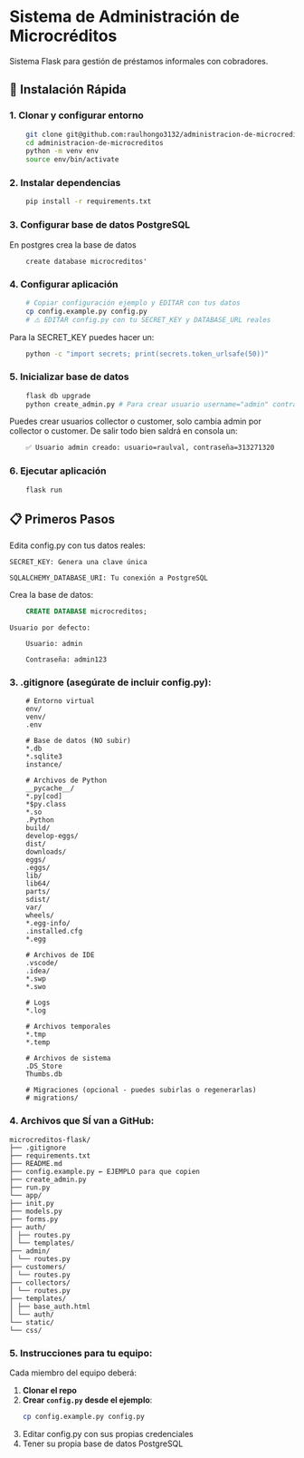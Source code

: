 # Sistema de Administración de Microcréditos

Sistema Flask para gestión de préstamos informales con cobradores.

## 🚀 Instalación Rápida

### 1. Clonar y configurar entorno
```bash
    git clone git@github.com:raulhongo3132/administracion-de-microcreditos.git
    cd administracion-de-microcreditos
    python -m venv env
    source env/bin/activate
```

### 2. Instalar dependencias
```bash
    pip install -r requirements.txt
```
### 3. Configurar base de datos PostgreSQL
En postgres crea la base de datos
```
    create database microcreditos'
```
### 4. Configurar aplicación
```bash
    # Copiar configuración ejemplo y EDITAR con tus datos
    cp config.example.py config.py
    # ⚠️ EDITAR config.py con tu SECRET_KEY y DATABASE_URL reales
```
Para la SECRET_KEY puedes hacer un:
```bash
    python -c "import secrets; print(secrets.token_urlsafe(50))"
```
### 5. Inicializar base de datos
```bash
    flask db upgrade
    python create_admin.py # Para crear usuario username="admin" contraseña="admin123"
```
Puedes crear usuarios collector o customer, solo cambia admin por collector o customer.
De salir todo bien saldrá en consola un:
```bash
    ✅ Usuario admin creado: usuario=raulval, contraseña=313271320
```
### 6. Ejecutar aplicación
```bash
    flask run
```
## 📋 Primeros Pasos

Edita config.py con tus datos reales:

    SECRET_KEY: Genera una clave única

    SQLALCHEMY_DATABASE_URI: Tu conexión a PostgreSQL

Crea la base de datos:

```sql
    CREATE DATABASE microcreditos;
```
    Usuario por defecto:

        Usuario: admin

        Contraseña: admin123


### 3. **.gitignore** (asegúrate de incluir config.py):
```.gitignore
    # Entorno virtual
    env/
    venv/
    .env

    # Base de datos (NO subir)
    *.db
    *.sqlite3
    instance/

    # Archivos de Python
    __pycache__/
    *.py[cod]
    *$py.class
    *.so
    .Python
    build/
    develop-eggs/
    dist/
    downloads/
    eggs/
    .eggs/
    lib/
    lib64/
    parts/
    sdist/
    var/
    wheels/
    *.egg-info/
    .installed.cfg
    *.egg

    # Archivos de IDE
    .vscode/
    .idea/
    *.swp
    *.swo

    # Logs
    *.log

    # Archivos temporales
    *.tmp
    *.temp

    # Archivos de sistema
    .DS_Store
    Thumbs.db

    # Migraciones (opcional - puedes subirlas o regenerarlas)
    # migrations/
```

### 4. **Archivos que SÍ van a GitHub**:
```
microcreditos-flask/
├── .gitignore
├── requirements.txt
├── README.md
├── config.example.py ← EJEMPLO para que copien
├── create_admin.py
├── run.py
└── app/
├── init.py
├── models.py
├── forms.py
├── auth/
│ ├── routes.py
│ └── templates/
├── admin/
│ └── routes.py
├── customers/
│ └── routes.py
├── collectors/
│ └── routes.py
├── templates/
│ ├── base_auth.html
│ └── auth/
└── static/
└── css/
```

### 5. **Instrucciones para tu equipo**:

Cada miembro del equipo deberá:

1. **Clonar el repo**
2. **Crear `config.py` desde el ejemplo**:
   ```bash
   cp config.example.py config.py
   ```
3. Editar config.py con sus propias credenciales
4. Tener su propia base de datos PostgreSQL
